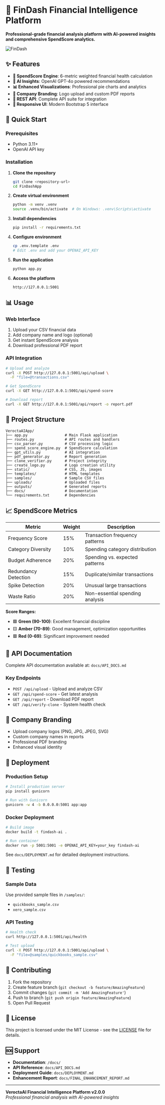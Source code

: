 # 🚀 FinDash Financial Intelligence Platform

**Professional-grade financial analysis platform with AI-powered insights and comprehensive SpendScore analytics.**

![FinDash](static/assets/images/findash-logo.png)

## ✨ Features

- **🧮 SpendScore Engine**: 6-metric weighted financial health calculation
- **🤖 AI Insights**: OpenAI GPT-4o powered recommendations
- **📊 Enhanced Visualizations**: Professional pie charts and analytics
- **🏢 Company Branding**: Logo upload and custom PDF reports
- **🔌 REST API**: Complete API suite for integration
- **📱 Responsive UI**: Modern Bootstrap 5 interface

## 🚀 Quick Start

### Prerequisites
- Python 3.11+
- OpenAI API key

### Installation

1. **Clone the repository**
   ```bash
   git clone <repository-url>
   cd FinDashApp
   ```

2. **Create virtual environment**
   ```bash
   python -m venv .venv
   source .venv/bin/activate  # On Windows: .venv\Scripts\activate
   ```

3. **Install dependencies**
   ```bash
   pip install -r requirements.txt
   ```

4. **Configure environment**
   ```bash
   cp .env.template .env
   # Edit .env and add your OPENAI_API_KEY
   ```

5. **Run the application**
   ```bash
   python app.py
   ```

6. **Access the platform**
   ```
   http://127.0.0.1:5001
   ```

## 📊 Usage

### Web Interface
1. Upload your CSV financial data
2. Add company name and logo (optional)
3. Get instant SpendScore analysis
4. Download professional PDF report

### API Integration
```bash
# Upload and analyze
curl -X POST http://127.0.0.1:5001/api/upload \
  -F "file=@transactions.csv"

# Get SpendScore
curl -X GET http://127.0.0.1:5001/api/spend-score

# Download report
curl -X GET http://127.0.0.1:5001/api/report -o report.pdf
```

## 📁 Project Structure

```
VeroctaAIApp/
├── app.py                 # Main Flask application
├── routes.py              # API routes and handlers
├── csv_parser.py          # CSV processing logic
├── spend_score_engine.py  # SpendScore calculation
├── gpt_utils.py           # AI integration
├── pdf_generator.py       # Report generation
├── clone_verifier.py      # Project integrity
├── create_logo.py         # Logo creation utility
├── static/                # CSS, JS, images
├── templates/             # HTML templates
├── samples/               # Sample CSV files
├── uploads/               # Uploaded files
├── outputs/               # Generated reports
├── docs/                  # Documentation
└── requirements.txt       # Dependencies
```

## 📈 SpendScore Metrics

| Metric | Weight | Description |
|--------|--------|-------------|
| Frequency Score | 15% | Transaction frequency patterns |
| Category Diversity | 10% | Spending category distribution |
| Budget Adherence | 20% | Spending vs. expected patterns |
| Redundancy Detection | 15% | Duplicate/similar transactions |
| Spike Detection | 20% | Unusual large transactions |
| Waste Ratio | 20% | Non-essential spending analysis |

**Score Ranges:**
- 🟩 **Green (90-100)**: Excellent financial discipline
- 🟨 **Amber (70-89)**: Good management, optimization opportunities  
- 🟥 **Red (0-69)**: Significant improvement needed

## 🔌 API Documentation

Complete API documentation available at: `docs/API_DOCS.md`

### Key Endpoints
- `POST /api/upload` - Upload and analyze CSV
- `GET /api/spend-score` - Get latest analysis
- `GET /api/report` - Download PDF report
- `GET /api/verify-clone` - System health check

## 🏢 Company Branding

- Upload company logos (PNG, JPG, JPEG, SVG)
- Custom company names in reports
- Professional PDF branding
- Enhanced visual identity

## 🚢 Deployment

### Production Setup
```bash
# Install production server
pip install gunicorn

# Run with Gunicorn
gunicorn -w 4 -b 0.0.0.0:5001 app:app
```

### Docker Deployment
```bash
# Build image
docker build -t findash-ai .

# Run container
docker run -p 5001:5001 -e OPENAI_API_KEY=your_key findash-ai
```

See `docs/DEPLOYMENT.md` for detailed deployment instructions.

## 🧪 Testing

### Sample Data
Use provided sample files in `/samples/`:
- `quickbooks_sample.csv`
- `xero_sample.csv`

### API Testing
```bash
# Health check
curl http://127.0.0.1:5001/api/health

# Test upload
curl -X POST http://127.0.0.1:5001/api/upload \
  -F "file=@samples/quickbooks_sample.csv"
```

## 🤝 Contributing

1. Fork the repository
2. Create feature branch (`git checkout -b feature/AmazingFeature`)
3. Commit changes (`git commit -m 'Add AmazingFeature'`)
4. Push to branch (`git push origin feature/AmazingFeature`)
5. Open Pull Request

## 📄 License

This project is licensed under the MIT License - see the [LICENSE](LICENSE) file for details.

## 🆘 Support

- **Documentation**: `/docs/`
- **API Reference**: `docs/API_DOCS.md`
- **Deployment Guide**: `docs/DEPLOYMENT.md`
- **Enhancement Report**: `docs/FINAL_ENHANCEMENT_REPORT.md`

---

**VeroctaAI Financial Intelligence Platform v2.0.0**  
*Professional financial analysis with AI-powered insights*
